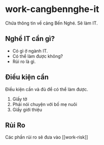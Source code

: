 # work-cangbennghe-it
Chứa thông tin về cảng Bến Nghé.
Sẽ làm IT.
## Nghề IT cần gì?
- Có gì ở ngành IT.
- Có thể làm được không? 
- Rủi ro là gì.

## Điều kiện cần
Điều kiện cần và đủ để có thể làm được.
1. Giấy tờ 
2. Phải nói chuyện với bố mẹ nuôi
3. Giấy giới thiệu

## Rủi Ro
Các phần rủi ro sẽ đưa vào [[work-risk]]
